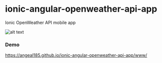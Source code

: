 # ionic-angular-openweather-api-app
Ionic OpenWeather API mobile app

![alt text](https://farm5.staticflickr.com/4257/35492821061_57c980761e.jpg)

### Demo
https://angeal185.github.io/ionic-angular-openweather-api-app/www/


